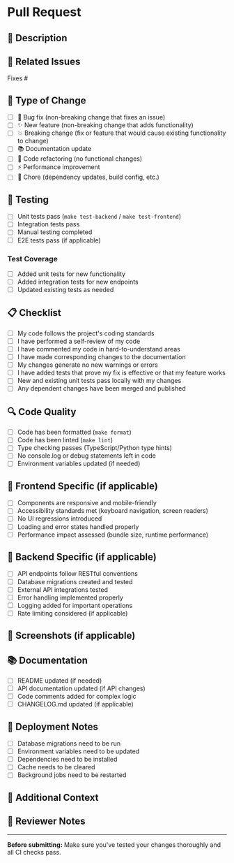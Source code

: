 # Pull Request

## 📝 Description
<!-- Provide a brief description of what this PR does -->

## 🔗 Related Issues
<!-- Link any related issues using #issue_number -->
Fixes #<!-- issue number -->

## 🔄 Type of Change
<!-- Mark with an x all that apply -->
- [ ] 🐛 Bug fix (non-breaking change that fixes an issue)
- [ ] ✨ New feature (non-breaking change that adds functionality)  
- [ ] 💥 Breaking change (fix or feature that would cause existing functionality to change)
- [ ] 📚 Documentation update
- [ ] 🧹 Code refactoring (no functional changes)
- [ ] ⚡ Performance improvement
- [ ] 🔧 Chore (dependency updates, build config, etc.)

## 🧪 Testing
<!-- Describe the tests you ran and how to reproduce them -->
- [ ] Unit tests pass (`make test-backend` / `make test-frontend`)
- [ ] Integration tests pass  
- [ ] Manual testing completed
- [ ] E2E tests pass (if applicable)

### Test Coverage
<!-- If you added new code, describe the test coverage -->
- [ ] Added unit tests for new functionality
- [ ] Added integration tests for new endpoints
- [ ] Updated existing tests as needed

## 📋 Checklist
<!-- Mark with an x all that apply -->
- [ ] My code follows the project's coding standards
- [ ] I have performed a self-review of my code
- [ ] I have commented my code in hard-to-understand areas
- [ ] I have made corresponding changes to the documentation
- [ ] My changes generate no new warnings or errors
- [ ] I have added tests that prove my fix is effective or that my feature works
- [ ] New and existing unit tests pass locally with my changes
- [ ] Any dependent changes have been merged and published

## 🔍 Code Quality
- [ ] Code has been formatted (`make format`)
- [ ] Code has been linted (`make lint`)
- [ ] Type checking passes (TypeScript/Python type hints)
- [ ] No console.log or debug statements left in code
- [ ] Environment variables updated (if needed)

## 📱 Frontend Specific (if applicable)
- [ ] Components are responsive and mobile-friendly
- [ ] Accessibility standards met (keyboard navigation, screen readers)
- [ ] No UI regressions introduced
- [ ] Loading and error states handled properly
- [ ] Performance impact assessed (bundle size, runtime performance)

## 🔌 Backend Specific (if applicable)
- [ ] API endpoints follow RESTful conventions
- [ ] Database migrations created and tested
- [ ] External API integrations tested
- [ ] Error handling implemented properly
- [ ] Logging added for important operations
- [ ] Rate limiting considered (if applicable)

## 📸 Screenshots (if applicable)
<!-- Add screenshots for UI changes -->

## 📚 Documentation
- [ ] README updated (if needed)
- [ ] API documentation updated (if API changes)
- [ ] Code comments added for complex logic
- [ ] CHANGELOG.md updated (if applicable)

## 🚀 Deployment Notes
<!-- Any special considerations for deployment -->
- [ ] Database migrations need to be run
- [ ] Environment variables need to be updated
- [ ] Dependencies need to be installed
- [ ] Cache needs to be cleared
- [ ] Background jobs need to be restarted

## 🤔 Additional Context
<!-- Add any other context about the PR here -->

## 📝 Reviewer Notes
<!-- Specific areas you'd like reviewers to focus on -->

---
**Before submitting:** Make sure you've tested your changes thoroughly and all CI checks pass.